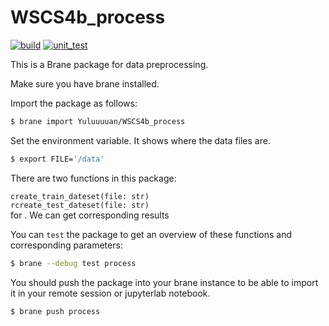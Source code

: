 # WSCS4b_process
[![build](https://github.com/Yuluuuuan/WSCS4b_process/actions/workflows/build.yml/badge.svg)](https://github.com/Yuluuuuan/WSCS4b_process/actions/workflows/build.yml)
[![unit_test](https://github.com/Yuluuuuan/WSCS4b_process/actions/workflows/unit_test.yml/badge.svg)](https://github.com/Yuluuuuan/WSCS4b_process/actions/workflows/unit_test.yml)

This is a Brane package for data preprocessing. 

Make sure you have brane installed.

Import the package as follows:
```bash
$ brane import Yuluuuuan/WSCS4b_process
```
Set the environment variable. It shows where the data files are.

```bash
$ export FILE='/data'
```

There are two functions in this package:

`create_train_dateset(file: str)` \
`rcreate_test_dateset(file: str)`\
for . We can get corresponding results



You can `test` the package to get an overview of these functions and corresponding parameters:
```bash
$ brane --debug test process
```

You should push the package into your brane instance to be able to import it in your remote session or jupyterlab notebook.
```bash
$ brane push process
```

